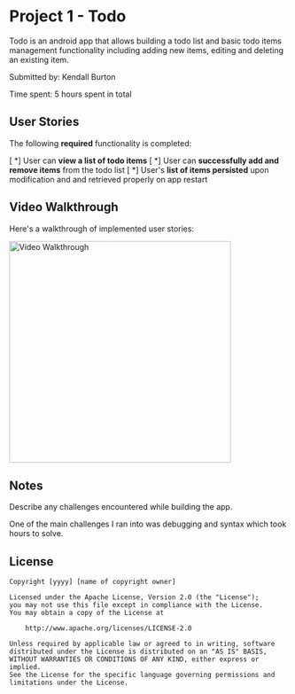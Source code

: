 # Project 1 - Todo

Todo is an android app that allows building a todo list and basic todo items management functionality including adding new items, editing and deleting an existing item.

Submitted by: Kendall Burton

Time spent: 5 hours spent in total

## User Stories

The following **required** functionality is completed:

[ *] User can **view a list of todo items**
[ *] User can **successfully add and remove items** from the todo list
[ *] User's **list of items persisted** upon modification and and retrieved properly on app restart

## Video Walkthrough

Here's a walkthrough of implemented user stories:

<img src='https://github.com/KendallBurton/Todo/blob/main/todo.gif' title='Video Walkthrough' width='400' alt='Video Walkthrough' />



## Notes

Describe any challenges encountered while building the app.

One of the main challenges I ran into was debugging and syntax which took hours to solve.

## License

    Copyright [yyyy] [name of copyright owner]

    Licensed under the Apache License, Version 2.0 (the "License");
    you may not use this file except in compliance with the License.
    You may obtain a copy of the License at

        http://www.apache.org/licenses/LICENSE-2.0

    Unless required by applicable law or agreed to in writing, software
    distributed under the License is distributed on an "AS IS" BASIS,
    WITHOUT WARRANTIES OR CONDITIONS OF ANY KIND, either express or implied.
    See the License for the specific language governing permissions and
    limitations under the License.
